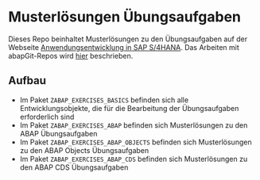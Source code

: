 # Musterlösungen Übungsaufgaben

Dieses Repo beinhaltet Musterlösungen zu den Übungsaufgaben auf der Webseite [Anwendungsentwicklung in SAP S/4HANA](https://appenmaier.github.io/s4hana/). Das Arbeiten mit abapGit-Repos wird [hier](https://appenmaier.github.io/s4hana/additional-material/instructions/use-git-ondemand) beschrieben.

## Aufbau

- Im Paket `ZABAP_EXERCISES_BASICS` befinden sich alle Entwicklungsobjekte, die für die Bearbeitung der Übungsaufgaben erforderlich sind
- Im Paket `ZABAP_EXERCISES_ABAP` befinden sich Musterlösungen zu den ABAP Übungsaufgaben
- Im Paket `ZABAP_EXERCISES_ABAP_OBJECTS` befinden sich Musterlösungen zu den ABAP Objects Übungsaufgaben
- Im Paket `ZABAP_EXERCISES_ABAP_CDS` befinden sich Musterlösungen zu den ABAP CDS Übungsaufgaben
